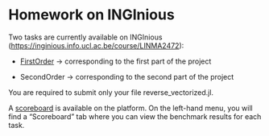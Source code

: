 # Homework on INGInious

Two tasks are currently available on INGInious (https://inginious.info.ucl.ac.be/course/LINMA2472):

- [FirstOrder](https://inginious.info.ucl.ac.be/course/LINMA2472/FirstOrder) → corresponding to the first part of the project

- SecondOrder → corresponding to the second part of the project

You are required to submit only your file reverse_vectorized.jl.

A [scoreboard](https://inginious.info.ucl.ac.be/scoreboard/LINMA2472) is available on the platform. On the left-hand menu, you will find a “Scoreboard” tab where you can view the benchmark results for each task.

